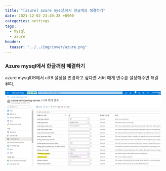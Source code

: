 ```yaml
---
title: "[azure] azure mysql에서 한글깨짐 해결하기"
date: 2021-12-02 23:40:28 +0900
categories: settings
tags: 
  - mysql
  - azure
header:
  teaser: "../../img/cover/azure.png"
---
```




### Azure mysql에서 한글깨짐 해결하기

azure mysqlDB에서 utf8 설정을 변경하고 싶다면 서버 매개 변수를 설정해주면 해결된다.



![image-20211202235247594](../../img/2021-12-02-azure-character-set/image-20211202235247594.png)
